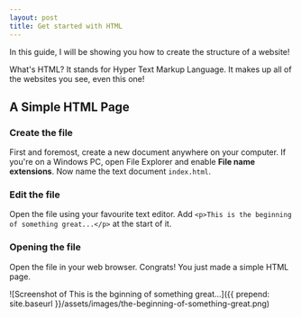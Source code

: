 ```yaml
---
layout: post
title: Get started with HTML
---
```


In this guide, I will be showing you how to create the structure of a website!

What's HTML? It stands for Hyper Text Markup Language. It makes up all of the websites you see, even this one!

## A Simple HTML Page

### Create the file

First and foremost, create a new document anywhere on your computer. If you're on a Windows PC, open File Explorer and enable **File name extensions**. Now name the text document `index.html`.

### Edit the file

Open the file using your favourite text editor. Add `<p>This is the beginning of something great...</p>` at the start of it.

### Opening the file

Open the file in your web browser. Congrats! You just made a simple HTML page.

![Screenshot of This is the bginning of something great...]({{ prepend: site.baseurl }}/assets/images/the-beginning-of-something-great.png)
